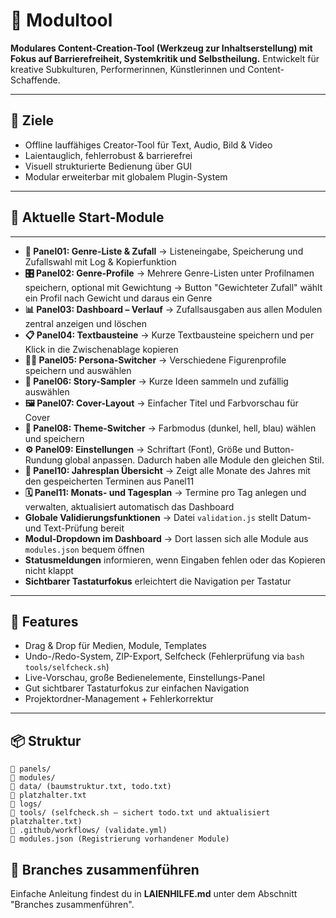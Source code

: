 # 🧰 Modultool

**Modulares Content-Creation-Tool (Werkzeug zur Inhaltserstellung) mit Fokus auf Barrierefreiheit, Systemkritik und Selbstheilung.**
Entwickelt für kreative Subkulturen, Performerinnen, Künstlerinnen und Content-Schaffende.

---

## 🎯 Ziele

- Offline lauffähiges Creator-Tool für Text, Audio, Bild & Video
- Laientauglich, fehlerrobust & barrierefrei
- Visuell strukturierte Bedienung über GUI
- Modular erweiterbar mit globalem Plugin-System

---

## 🧩 Aktuelle Start-Module

---
- **📝 Panel01: Genre-Liste & Zufall**
  → Listeneingabe, Speicherung und Zufallswahl mit Log & Kopierfunktion
- **🎛 Panel02: Genre-Profile**
  → Mehrere Genre-Listen unter Profilnamen speichern, optional mit Gewichtung
  → Button "Gewichteter Zufall" wählt ein Profil nach Gewicht und daraus ein Genre
- **📊 Panel03: Dashboard – Verlauf**
  → Zufallsausgaben aus allen Modulen zentral anzeigen und löschen
- **📋 Panel04: Textbausteine**
  → Kurze Textbausteine speichern und per Klick in die Zwischenablage kopieren
- **🧑‍🎤 Panel05: Persona-Switcher**
  → Verschiedene Figurenprofile speichern und auswählen
- **🖖 Panel06: Story-Sampler**
  → Kurze Ideen sammeln und zufällig auswählen
- **🖼️ Panel07: Cover-Layout**
  → Einfacher Titel und Farbvorschau für Cover
- **🎨 Panel08: Theme-Switcher**
  → Farbmodus (dunkel, hell, blau) wählen und speichern
- **⚙️ Panel09: Einstellungen**
  → Schriftart (Font), Größe und Button-Rundung global anpassen. Dadurch haben alle Module den gleichen Stil.
- **📆 Panel10: Jahresplan Übersicht**
  → Zeigt alle Monate des Jahres mit den gespeicherten Terminen aus Panel11
- **🗓️ Panel11: Monats- und Tagesplan**
  → Termine pro Tag anlegen und verwalten, aktualisiert automatisch das Dashboard
- **Globale Validierungsfunktionen**
  → Datei `validation.js` stellt Datum- und Text-Prüfung bereit
- **Modul-Dropdown im Dashboard**
  → Dort lassen sich alle Module aus `modules.json` bequem öffnen
- **Statusmeldungen** informieren, wenn Eingaben fehlen oder das Kopieren nicht klappt
- **Sichtbarer Tastaturfokus** erleichtert die Navigation per Tastatur
---

## 🧠 Features

- Drag & Drop für Medien, Module, Templates
- Undo-/Redo-System, ZIP-Export, Selfcheck (Fehlerprüfung via `bash tools/selfcheck.sh`)
- Live-Vorschau, große Bedienelemente, Einstellungs-Panel
- Gut sichtbarer Tastaturfokus zur einfachen Navigation
- Projektordner-Management + Fehlerkorrektur

---

## 📦 Struktur

```text
📁 panels/
📁 modules/
📁 data/ (baumstruktur.txt, todo.txt)
📄 platzhalter.txt
📁 logs/
📁 tools/ (selfcheck.sh – sichert todo.txt und aktualisiert platzhalter.txt)
📁 .github/workflows/ (validate.yml)
📄 modules.json (Registrierung vorhandener Module)
```

## 🔀 Branches zusammenführen
Einfache Anleitung findest du in **LAIENHILFE.md** unter dem Abschnitt "Branches zusammenführen".
